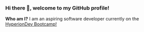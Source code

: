 ### Hi there 👋, welcome to my GitHub profile!

**Who am I?** I am an aspiring software developer currently on the [HyperionDev Bootcamp!]([url](https://skills.cogrammar.com/))


<!--
**ZayedSenshi/ZayedSenshi** is a ✨ _special_ ✨ repository because its `README.md` (this file) appears on your GitHub profile.

Here are some ideas to get you started:

- 🔭 I’m currently working on ...
- 🌱 I’m currently learning ...
- 👯 I’m looking to collaborate on ...
- 🤔 I’m looking for help with ...
- 💬 Ask me about ...
- 📫 How to reach me: ...
- 😄 Pronouns: ...
- ⚡ Fun fact: ...
-->
